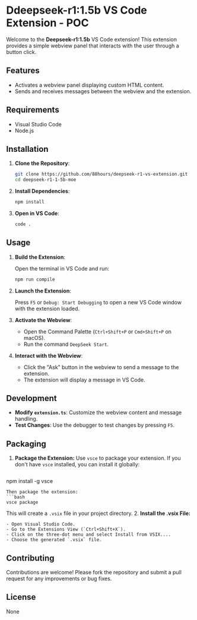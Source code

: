 # Ddeepseek-r1:1.5b VS Code Extension - POC

Welcome to the **Deepseek-r1:1.5b** VS Code extension! This extension provides a simple webview panel that interacts with the user through a button click.

## Features

- Activates a webview panel displaying custom HTML content.
- Sends and receives messages between the webview and the extension.

## Requirements

- Visual Studio Code
- Node.js

## Installation

1. **Clone the Repository**:

   ```bash
   git clone https://github.com/88hours/deepseek-r1-vs-extension.git
   cd deepseek-r1-1-5b-moe
   ```

2. **Install Dependencies**:

   ```bash
   npm install
   ```

3. **Open in VS Code**:

   ```bash
   code .
   ```

## Usage

1. **Build the Extension**:

   Open the terminal in VS Code and run:

   ```bash
   npm run compile
   ```

2. **Launch the Extension**:

   Press `F5` or `Debug: Start Debugging` to open a new VS Code window with the extension loaded.

3. **Activate the Webview**:

   - Open the Command Palette (`Ctrl+Shift+P` or `Cmd+Shift+P` on macOS).
   - Run the command `DeepSeek Start`.

4. **Interact with the Webview**:

   - Click the "Ask" button in the webview to send a message to the extension.
   - The extension will display a message in VS Code.

## Development

- **Modify `extension.ts`**: Customize the webview content and message handling.
- **Test Changes**: Use the debugger to test changes by pressing `F5`.

## Packaging


1. **Package the Extension:**
Use `vsce` to package your extension. If you don't have `vsce` installed, you can install it globally:
   ```bash

npm install -g vsce
   ```
Then package the extension:
 ```bash
vsce package
```
This will create a `.vsix` file in your project directory.
2. **Install the .vsix File:**

    - Open Visual Studio Code.
    - Go to the Extensions View (`Ctrl+Shift+X`).
    - Click on the three-dot menu and select Install from VSIX....
    - Choose the generated `.vsix` file.

## Contributing

Contributions are welcome! Please fork the repository and submit a pull request for any improvements or bug fixes.

## License
None
